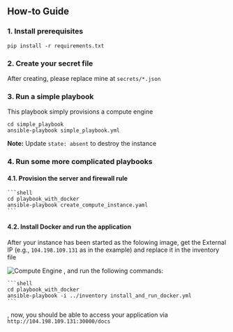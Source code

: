 ## How-to Guide
### 1. Install prerequisites
```shell
pip install -r requirements.txt
```

### 2. Create your secret file
After creating, please replace mine at `secrets/*.json`


### 3. Run a simple playbook
This playbook simply provisions a compute engine
```shell
cd simple_playbook
ansible-playbook simple_playbook.yml
```

**Note:** Update `state: absent` to destroy the instance

### 4. Run some more complicated playbooks
#### 4.1. Provision the server and firewall rule
    ```shell
    cd playbook_with_docker
    ansible-playbook create_compute_instance.yaml
    ```

#### 4.2. Install Docker and run the application
After your instance has been started as the folowing image, get the External IP (e.g., `104.198.109.131` as in the example) and replace it in the inventory file

![Compute Engine](./imgs/compute_engine.png)
, and run the following commands:
    
    ```shell
    cd playbook_with_docker
    ansible-playbook -i ../inventory install_and_run_docker.yml
    ```
, now, you should be able to access your application via `http://104.198.109.131:30000/docs`
